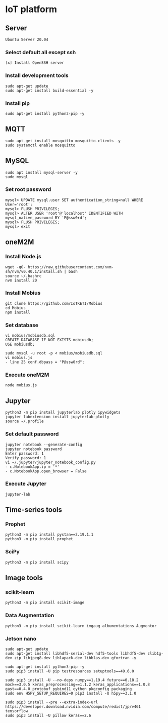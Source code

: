 # IoT platform

## Server

```text
Ubuntu Server 20.04
```

### Select default all except ssh

```text
[x] Install OpenSSH server
```

### Install development tools

```shell
sudo apt-get update
sudo apt-get install build-essential -y
```

### Install pip

```shell
sudo apt-get install python3-pip -y
```

## MQTT

```shell
sudo apt-get install mosquitto mosquitto-clients -y
sudo systemctl enable mosquitto
```

## MySQL

```shell
sudo apt install mysql-server -y
sudo mysql
```

### Set root password

```mysql
mysql> UPDATE mysql.user SET authentication_string=null WHERE User='root';
mysql> FLUSH PRIVILEGES;
mysql> ALTER USER 'root'@'localhost' IDENTIFIED WITH mysql_native_password BY 'P@ssw0rd';
mysql> FLUSH PRIVILEGES;
mysql> exit
```

## oneM2M

### Install Node.js

```shell
wget -qO- https://raw.githubusercontent.com/nvm-sh/nvm/v0.40.1/install.sh | bash
source ~/.bashrc
nvm install 20
```

### Install Mobius

```shell
git clone https://github.com/IoTKETI/Mobius
cd Mobius
npm install
```

### Set database

```shell
vi mobius/mobiusdb.sql
CREATE DATABASE IF NOT EXISTS mobiusdb;
USE mobiusdb;

sudo mysql -u root -p < mobius/mobiusdb.sql
vi mobius.js
- line 25 conf.dbpass = "P@ssw0rd";
```

### Execute oneM2M

```shell
node mobius.js
```

## Jupyter

```shell
python3 -m pip install jupyterlab plotly ipywidgets
jupyter labextension install jupyterlab-plotly
source ~/.profile
```

### Set default password

```shell
jupyter notebook --generate-config
jupyter notebook password
Enter password: 1
Verify password: 1
vi ~/.jupyter/jupyter_notebook_config.py
- c.NotebookApp.ip = '*'
- c.NotebookApp.open_browser = False
```

### Execute Jupyter

```shell
jupyter-lab
```

## Time-series tools

### Prophet

```shell
python3 -m pip install pystan==2.19.1.1
python3 -m pip install prophet
```

### SciPy

```shell
python3 -m pip install scipy
```

## Image tools

### scikit-learn

```shell
python3 -m pip install scikit-image
```

### Data Augmentation

```shell
python3 -m pip install scikit-learn imgaug albumentations Augmentor
```

### Jetson nano

```shell
sudo apt-get update
sudo apt-get install libhdf5-serial-dev hdf5-tools libhdf5-dev zlib1g-dev zip libjpeg8-dev liblapack-dev libblas-dev gfortran -y

sudo apt-get install python3-pip -y
sudo pip3 install -U pip testresources setuptools==49.6.0

sudo pip3 install -U --no-deps numpy==1.19.4 future==0.18.2 mock==3.0.5 keras_preprocessing==1.1.2 keras_applications==1.0.8 gast==0.4.0 protobuf pybind11 cython pkgconfig packaging
sudo env H5PY_SETUP_REQUIRES=0 pip3 install -U h5py==3.1.0

sudo pip3 install --pre --extra-index-url https://developer.download.nvidia.com/compute/redist/jp/v461 tensorflow
sudo pip3 install -U pillow keras==2.6
```
